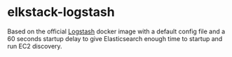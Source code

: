 elkstack-logstash
=================
Based on the official [Logstash](https://registry.hub.docker.com/_/logstash/)
docker image with a default config file and a 60 seconds startup delay to give 
Elasticsearch enough time to startup and run EC2 discovery.
